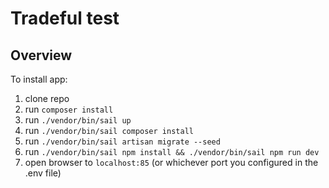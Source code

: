 # Tradeful test

## Overview

To install app: 

1. clone repo
2. run `composer install `
3. run `./vendor/bin/sail up`
4. run `./vendor/bin/sail composer install`
5. run `./vendor/bin/sail artisan migrate --seed`
6. run `./vendor/bin/sail npm install && ./vendor/bin/sail npm run dev`
7. open browser to `localhost:85` (or whichever port you configured in the .env file)
